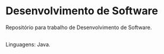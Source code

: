 # Desenvolvimento de Software

Repositório para trabalho de Desenvolvimento de Software.
##
Linguagens: Java.
